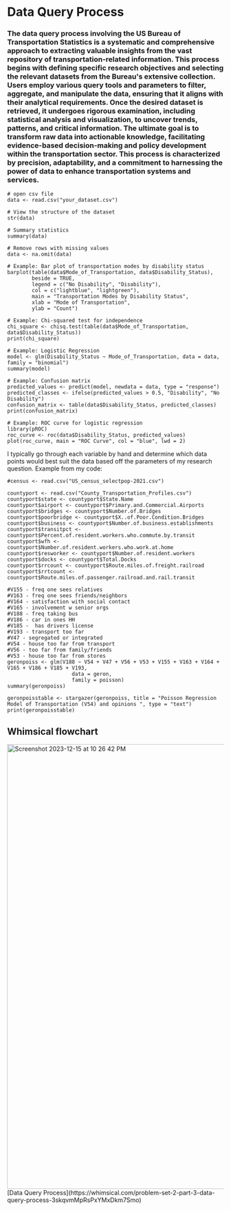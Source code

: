 # Data Query Process
### The data query process involving the US Bureau of Transportation Statistics is a systematic and comprehensive approach to extracting valuable insights from the vast repository of transportation-related information. This process begins with defining specific research objectives and selecting the relevant datasets from the Bureau's extensive collection. Users employ various query tools and parameters to filter, aggregate, and manipulate the data, ensuring that it aligns with their analytical requirements. Once the desired dataset is retrieved, it undergoes rigorous examination, including statistical analysis and visualization, to uncover trends, patterns, and critical information. The ultimate goal is to transform raw data into actionable knowledge, facilitating evidence-based decision-making and policy development within the transportation sector. This process is characterized by precision, adaptability, and a commitment to harnessing the power of data to enhance transportation systems and services.

```
# open csv file
data <- read.csv("your_dataset.csv")

# View the structure of the dataset
str(data)

# Summary statistics
summary(data)

# Remove rows with missing values
data <- na.omit(data)

# Example: Bar plot of transportation modes by disability status
barplot(table(data$Mode_of_Transportation, data$Disability_Status),
        beside = TRUE,
        legend = c("No Disability", "Disability"),
        col = c("lightblue", "lightgreen"),
        main = "Transportation Modes by Disability Status",
        xlab = "Mode of Transportation",
        ylab = "Count")

# Example: Chi-squared test for independence
chi_square <- chisq.test(table(data$Mode_of_Transportation, data$Disability_Status))
print(chi_square)

# Example: Logistic Regression
model <- glm(Disability_Status ~ Mode_of_Transportation, data = data, family = "binomial")
summary(model)

# Example: Confusion matrix
predicted_values <- predict(model, newdata = data, type = "response")
predicted_classes <- ifelse(predicted_values > 0.5, "Disability", "No Disability")
confusion_matrix <- table(data$Disability_Status, predicted_classes)
print(confusion_matrix)

# Example: ROC curve for logistic regression
library(pROC)
roc_curve <- roc(data$Disability_Status, predicted_values)
plot(roc_curve, main = "ROC Curve", col = "blue", lwd = 2)

```
I typically go through each variable by hand and determine which data points would best suit the data based off the parameters of my research question. Example from my code:

```
#census <- read.csv("US_census_selectpop-2021.csv")

countyport <- read.csv("County_Transportation_Profiles.csv")
countyport$state <- countyport$State.Name
countyport$airport <- countyport$Primary.and.Commercial.Airports
countyport$bridges <- countyport$Number.of.Bridges
countyport$poorbridge <- countyport$X..of.Poor.Condition.Bridges
countyport$business <- countyport$Number.of.business.establishments
countyport$transitpct <- countyport$Percent.of.resident.workers.who.commute.by.transit
countyport$wfh <- countyport$Number.of.resident.workers.who.work.at.home
countyport$resworker <- countyport$Number.of.resident.workers
countyport$docks <- countyport$Total.Docks
countyport$rrcount <- countyport$Route.miles.of.freight.railroad
countyport$rrtcount <- countyport$Route.miles.of.passenger.railroad.and.rail.transit

#V155 - freq one sees relatives
#V163 - freq one sees friends/neighbors
#V164 - satisfaction with social contact
#V165 - involvement w senior orgs
#V188 - freq taking bus
#V186 - car in ones HH
#V185 -  has drivers license
#V193 - transport too far
#V47 - segregated or integrated
#V54 - house too far from transport
#V56 - too far from family/friends
#V53 - house too far from stores
geronpoiss <- glm(V188 ~ V54 + V47 + V56 + V53 + V155 + V163 + V164 + V165 + V186 + V185 + V193, 
                     data = geron, 
                     family = poisson)
summary(geronpoiss)

geronpoisstable <- stargazer(geronpoiss, title = "Poisson Regression Model of Transportation (V54) and opinions ", type = "text")
print(geronpoisstable)
```

## Whimsical flowchart
<img width="1033" alt="Screenshot 2023-12-15 at 10 26 42 PM" src="https://github.com/Rising-Stars-by-Sunshine/STATS201_Chloe/assets/148734001/76e5689b-e7ea-427a-a675-d56d497a9211">
[Data Query Process](https://whimsical.com/problem-set-2-part-3-data-query-process-3skqvmMpRsPxYMxDkm7Smo)
